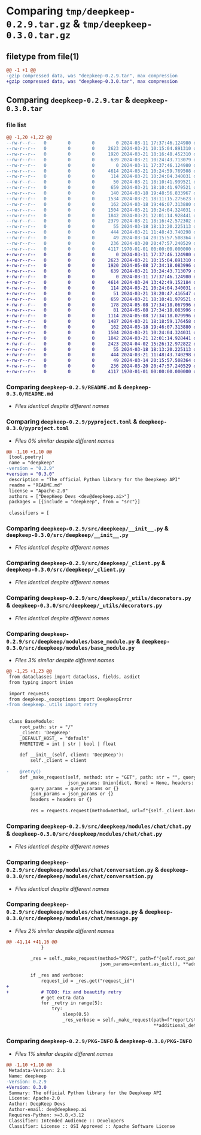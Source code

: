 # Comparing `tmp/deepkeep-0.2.9.tar.gz` & `tmp/deepkeep-0.3.0.tar.gz`

## filetype from file(1)

```diff
@@ -1 +1 @@
-gzip compressed data, was "deepkeep-0.2.9.tar", max compression
+gzip compressed data, was "deepkeep-0.3.0.tar", max compression
```

## Comparing `deepkeep-0.2.9.tar` & `deepkeep-0.3.0.tar`

### file list

```diff
@@ -1,20 +1,22 @@
--rw-r--r--   0        0        0        0 2024-03-11 17:37:46.124980 deepkeep-0.2.9/LICENSE
--rw-r--r--   0        0        0     2623 2024-03-21 10:15:04.891310 deepkeep-0.2.9/README.md
--rw-r--r--   0        0        0     1920 2024-03-21 18:16:48.452310 deepkeep-0.2.9/pyproject.toml
--rw-r--r--   0        0        0      639 2024-03-21 10:24:43.713079 deepkeep-0.2.9/src/deepkeep/__init__.py
--rw-r--r--   0        0        0        0 2024-03-11 17:37:46.124980 deepkeep-0.2.9/src/deepkeep/__main__.py
--rw-r--r--   0        0        0     4614 2024-03-21 10:24:59.769508 deepkeep-0.2.9/src/deepkeep/_client.py
--rw-r--r--   0        0        0      114 2024-03-21 10:24:04.340031 deepkeep-0.2.9/src/deepkeep/_exceptions.py
--rw-r--r--   0        0        0       50 2024-03-21 18:10:41.999521 deepkeep-0.2.9/src/deepkeep/_utils/__init__.py
--rw-r--r--   0        0        0      659 2024-03-21 18:10:41.979521 deepkeep-0.2.9/src/deepkeep/_utils/decorators.py
--rw-r--r--   0        0        0      140 2024-03-18 19:48:56.833967 deepkeep-0.2.9/src/deepkeep/modules/__init__.py
--rw-r--r--   0        0        0     1534 2024-03-21 18:11:15.275623 deepkeep-0.2.9/src/deepkeep/modules/base_module.py
--rw-r--r--   0        0        0      162 2024-03-18 19:46:07.313880 deepkeep-0.2.9/src/deepkeep/modules/chat/__init__.py
--rw-r--r--   0        0        0     1504 2024-03-21 10:24:04.324031 deepkeep-0.2.9/src/deepkeep/modules/chat/chat.py
--rw-r--r--   0        0        0     1842 2024-03-21 12:01:14.928441 deepkeep-0.2.9/src/deepkeep/modules/chat/conversation.py
--rw-r--r--   0        0        0     2379 2024-03-21 18:16:42.572302 deepkeep-0.2.9/src/deepkeep/modules/chat/message.py
--rw-r--r--   0        0        0       55 2024-03-18 18:13:20.225113 deepkeep-0.2.9/src/deepkeep/modules/pipeline/__init__.py
--rw-r--r--   0        0        0      444 2024-03-21 11:48:43.740298 deepkeep-0.2.9/src/deepkeep/modules/pipeline/pipeline.py
--rw-r--r--   0        0        0       49 2024-03-14 20:15:57.508364 deepkeep-0.2.9/src/deepkeep/modules/report/__init__.py
--rw-r--r--   0        0        0      236 2024-03-20 20:47:57.240529 deepkeep-0.2.9/src/deepkeep/modules/report/report.py
--rw-r--r--   0        0        0     4117 1970-01-01 00:00:00.000000 deepkeep-0.2.9/PKG-INFO
+-rw-r--r--   0        0        0        0 2024-03-11 17:37:46.124980 deepkeep-0.3.0/LICENSE
+-rw-r--r--   0        0        0     2623 2024-03-21 10:15:04.891310 deepkeep-0.3.0/README.md
+-rw-r--r--   0        0        0     1920 2024-05-08 17:34:18.083996 deepkeep-0.3.0/pyproject.toml
+-rw-r--r--   0        0        0      639 2024-03-21 10:24:43.713079 deepkeep-0.3.0/src/deepkeep/__init__.py
+-rw-r--r--   0        0        0        0 2024-03-11 17:37:46.124980 deepkeep-0.3.0/src/deepkeep/__main__.py
+-rw-r--r--   0        0        0     4614 2024-03-24 13:42:49.152184 deepkeep-0.3.0/src/deepkeep/_client.py
+-rw-r--r--   0        0        0      114 2024-03-21 10:24:04.340031 deepkeep-0.3.0/src/deepkeep/_exceptions.py
+-rw-r--r--   0        0        0       51 2024-03-21 18:20:47.416547 deepkeep-0.3.0/src/deepkeep/_utils/__init__.py
+-rw-r--r--   0        0        0      659 2024-03-21 18:10:41.979521 deepkeep-0.3.0/src/deepkeep/_utils/decorators.py
+-rw-r--r--   0        0        0      178 2024-05-08 17:34:18.067996 deepkeep-0.3.0/src/deepkeep/modules/__init__.py
+-rw-r--r--   0        0        0       81 2024-05-08 17:34:18.083996 deepkeep-0.3.0/src/deepkeep/modules/assessment/__init__.py
+-rw-r--r--   0        0        0     1114 2024-05-08 17:34:18.079996 deepkeep-0.3.0/src/deepkeep/modules/assessment/llm.py
+-rw-r--r--   0        0        0     1487 2024-03-21 18:18:59.176458 deepkeep-0.3.0/src/deepkeep/modules/base_module.py
+-rw-r--r--   0        0        0      162 2024-03-18 19:46:07.313880 deepkeep-0.3.0/src/deepkeep/modules/chat/__init__.py
+-rw-r--r--   0        0        0     1504 2024-03-21 10:24:04.324031 deepkeep-0.3.0/src/deepkeep/modules/chat/chat.py
+-rw-r--r--   0        0        0     1842 2024-03-21 12:01:14.928441 deepkeep-0.3.0/src/deepkeep/modules/chat/conversation.py
+-rw-r--r--   0        0        0     2423 2024-04-02 15:26:12.972822 deepkeep-0.3.0/src/deepkeep/modules/chat/message.py
+-rw-r--r--   0        0        0       55 2024-03-18 18:13:20.225113 deepkeep-0.3.0/src/deepkeep/modules/pipeline/__init__.py
+-rw-r--r--   0        0        0      444 2024-03-21 11:48:43.740298 deepkeep-0.3.0/src/deepkeep/modules/pipeline/pipeline.py
+-rw-r--r--   0        0        0       49 2024-03-14 20:15:57.508364 deepkeep-0.3.0/src/deepkeep/modules/report/__init__.py
+-rw-r--r--   0        0        0      236 2024-03-20 20:47:57.240529 deepkeep-0.3.0/src/deepkeep/modules/report/report.py
+-rw-r--r--   0        0        0     4117 1970-01-01 00:00:00.000000 deepkeep-0.3.0/PKG-INFO
```

### Comparing `deepkeep-0.2.9/README.md` & `deepkeep-0.3.0/README.md`

 * *Files identical despite different names*

### Comparing `deepkeep-0.2.9/pyproject.toml` & `deepkeep-0.3.0/pyproject.toml`

 * *Files 0% similar despite different names*

```diff
@@ -1,10 +1,10 @@
 [tool.poetry]
 name = "deepkeep"
-version = "0.2.9"
+version = "0.3.0"
 description = "The official Python library for the Deepkeep API"
 readme = "README.md"
 license = "Apache-2.0"
 authors = ["DeepKeep Devs <dev@deepkeep.ai>"]
 packages = [{include = "deepkeep", from = "src"}]
 
 classifiers = [
```

### Comparing `deepkeep-0.2.9/src/deepkeep/__init__.py` & `deepkeep-0.3.0/src/deepkeep/__init__.py`

 * *Files identical despite different names*

### Comparing `deepkeep-0.2.9/src/deepkeep/_client.py` & `deepkeep-0.3.0/src/deepkeep/_client.py`

 * *Files identical despite different names*

### Comparing `deepkeep-0.2.9/src/deepkeep/_utils/decorators.py` & `deepkeep-0.3.0/src/deepkeep/_utils/decorators.py`

 * *Files identical despite different names*

### Comparing `deepkeep-0.2.9/src/deepkeep/modules/base_module.py` & `deepkeep-0.3.0/src/deepkeep/modules/base_module.py`

 * *Files 3% similar despite different names*

```diff
@@ -1,25 +1,23 @@
 from dataclasses import dataclass, fields, asdict
 from typing import Union
 
 import requests
 from deepkeep._exceptions import DeepkeepError
-from deepkeep._utils import retry
 
 
 class BaseModule:
     root_path: str = "/"
     _client: 'DeepKeep'
     _DEFAULT_HOST_ = "default"
     PREMITIVE = int | str | bool | float
 
     def __init__(self, client: 'DeepKeep'):
         self._client = client
 
-    @retry()
     def _make_request(self, method: str = "GET", path: str = "", query_params: Union[dict, None] = None,
                       json_params: Union[dict, None] = None, headers: Union[dict[str, str], None] = None, **kwargs):
         query_params = query_params or {}
         json_params = json_params or {}
         headers = headers or {}
 
         res = requests.request(method=method, url=f"{self._client.base_url}/{path}",
```

### Comparing `deepkeep-0.2.9/src/deepkeep/modules/chat/chat.py` & `deepkeep-0.3.0/src/deepkeep/modules/chat/chat.py`

 * *Files identical despite different names*

### Comparing `deepkeep-0.2.9/src/deepkeep/modules/chat/conversation.py` & `deepkeep-0.3.0/src/deepkeep/modules/chat/conversation.py`

 * *Files identical despite different names*

### Comparing `deepkeep-0.2.9/src/deepkeep/modules/chat/message.py` & `deepkeep-0.3.0/src/deepkeep/modules/chat/message.py`

 * *Files 2% similar despite different names*

```diff
@@ -41,14 +41,16 @@
             }
 
         _res = self._make_request(method="POST", path=f"{self.root_path}/{host_id}/chat/{conversation_id}/message",
                                   json_params=content.as_dict(), **additional_details)
 
         if _res and verbose:
             request_id = _res.get("request_id")
+
+            # TODO: fix and beautify retry
             # get extra data
             for _retry in range(5):
                 try:
                     sleep(0.5)
                     _res_verbose = self._make_request(path=f"report/stats/message/{request_id}",
                                                       **additional_details)
```

### Comparing `deepkeep-0.2.9/PKG-INFO` & `deepkeep-0.3.0/PKG-INFO`

 * *Files 1% similar despite different names*

```diff
@@ -1,10 +1,10 @@
 Metadata-Version: 2.1
 Name: deepkeep
-Version: 0.2.9
+Version: 0.3.0
 Summary: The official Python library for the Deepkeep API
 License: Apache-2.0
 Author: DeepKeep Devs
 Author-email: dev@deepkeep.ai
 Requires-Python: >=3.8,<3.12
 Classifier: Intended Audience :: Developers
 Classifier: License :: OSI Approved :: Apache Software License
```

